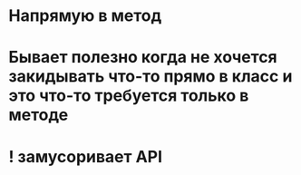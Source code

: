# Напрямую в метод

# Бывает полезно когда не хочется закидывать что-то прямо в класс и это что-то требуется только в методе
# ! замусоривает API